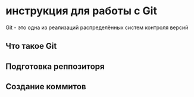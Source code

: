# **инструкция для работы с Git**

Git - это одна из реализаций распределённых систем контроля версий

## Что такое Git

## Подготовка реппозиторя

## Создание коммитов
